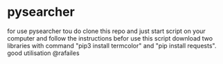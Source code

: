 # pysearcher

for use pysearcher tou do clone this
repo and just start script on your computer and follow the instructions
befor use this script download two libraries with command 
"pip3 install termcolor" and "pip install requests".
good utilisation @rafailes
